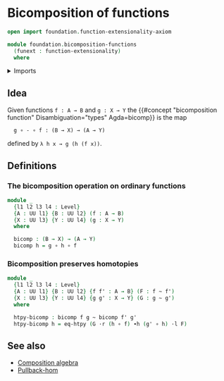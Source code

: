 # Bicomposition of functions

```agda
open import foundation.function-extensionality-axiom

module foundation.bicomposition-functions
  (funext : function-extensionality)
  where
```

<details><summary>Imports</summary>

```agda
open import foundation.action-on-identifications-functions
open import foundation.dependent-pair-types
open import foundation.function-extensionality funext
open import foundation.postcomposition-dependent-functions funext
open import foundation.universe-levels
open import foundation.whiskering-homotopies-composition

open import foundation-core.commuting-squares-of-maps funext
open import foundation-core.commuting-triangles-of-maps
open import foundation-core.contractible-maps
open import foundation-core.contractible-types
open import foundation-core.equivalences
open import foundation-core.fibers-of-maps
open import foundation-core.function-types
open import foundation-core.functoriality-dependent-function-types funext
open import foundation-core.functoriality-dependent-pair-types
open import foundation-core.homotopies
open import foundation-core.identity-types
open import foundation-core.type-theoretic-principle-of-choice
```

</details>

## Idea

Given functions `f : A → B` and `g : X → Y` the
{{#concept "bicomposition function" Disambiguation="types" Agda=bicomp}} is the
map

```text
  g ∘ - ∘ f : (B → X) → (A → Y)
```

defined by `λ h x → g (h (f x))`.

## Definitions

### The bicomposition operation on ordinary functions

```agda
module _
  {l1 l2 l3 l4 : Level}
  {A : UU l1} {B : UU l2} (f : A → B)
  {X : UU l3} {Y : UU l4} (g : X → Y)
  where

  bicomp : (B → X) → (A → Y)
  bicomp h = g ∘ h ∘ f
```

### Bicomposition preserves homotopies

```agda
module _
  {l1 l2 l3 l4 : Level}
  {A : UU l1} {B : UU l2} {f f' : A → B} (F : f ~ f')
  {X : UU l3} {Y : UU l4} {g g' : X → Y} (G : g ~ g')
  where

  htpy-bicomp : bicomp f g ~ bicomp f' g'
  htpy-bicomp h = eq-htpy (G ·r (h ∘ f) ∙h (g' ∘ h) ·l F)
```

## See also

- [Composition algebra](foundation.composition-algebra.md)
- [Pullback-hom](orthogonal-factorization-systems.pullback-hom.md)
